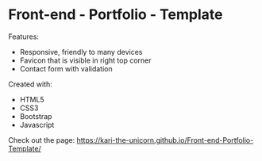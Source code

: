 # Front-end - Portfolio - Template

Features:

 * Responsive, friendly to many devices
 * Favicon that is visible in right top corner
 * Contact form with validation

Created with:

 * HTML5
 * CSS3
 * Bootstrap
 * Javascript

Check out the page:  https://kari-the-unicorn.github.io/Front-end-Portfolio-Template/
